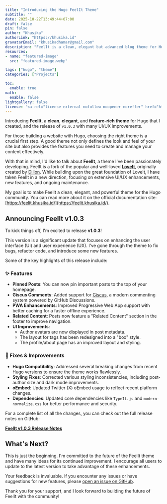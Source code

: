 ```yaml
---
title: "Introducing the Hugo FeelIt Theme"
subtitle: ""
date: 2025-10-22T13:49:44+07:00
draft: false
pin: false
author: "Khusika"
authorLink: "https://khusika.id"
gravatarEmail: "khusikadhamar@gmail.com"
description: "FeelIt is a clean, elegant but advanced blog theme for Hugo."
resources:
- name: "featured-image"
  src: "featured-image.webp"

tags: ["hugo", "theme"]
categories: ["Projects"]

toc:
  enable: true
math:
  enable: false
lightgallery: false
license: '<a rel="license external nofollow noopener noreffer" href="https://creativecommons.org/licenses/by-nc/4.0/" target="_blank">CC BY-NC 4.0</a>'
---
```


Introducing **FeelIt**, a **clean**, **elegant**, and **feature-rich theme** for Hugo that I created, and the release of `v1.0.3` with many UI/UX improvements.

<!--more-->

For those building a website with Hugo, choosing the right theme is a crucial first step. A good theme not only defines the look and feel of your site but also provides the features you need to create and manage your content effectively.

With that in mind, I'd like to talk about **FeelIt**, a theme I've been passionately developing. FeelIt is a fork of the popular and well-loved [**LoveIt**](https://github.com/dillonzq/LoveIt), originally created by [Dillon](https://github.com/dillonzq). While building upon the great foundation of LoveIt, I have taken FeelIt in a new direction, focusing on extensive UI/UX enhancements, new features, and ongoing maintenance.

My goal is to make FeelIt a clean, elegant, and powerful theme for the Hugo community. You can read more about it on the official documentation site: [https://feelit.khusika.id/](https://feelit.khusika.id/).

## Announcing FeelIt v1.0.3

To kick things off, I'm excited to release **v1.0.3**!

This version is a significant update that focuses on enhancing the user interface (UI) and user experience (UX). I've gone through the theme to fix bugs, refactor code, and introduce some new features.

Some of the key highlights of this release include:

### ✨ Features

*   **Pinned Posts**: You can now pin important posts to the top of your homepage.
*   **Giscus Comments**: Added support for [Giscus](https://giscus.app/), a modern commenting system powered by GitHub Discussions.
*   **PWA Enhancements**: Improved Progressive Web App support with better caching for a faster offline experience.
*   **Related Content**: Posts now feature a "Related Content" section in the footer to improve navigation.
*   **UI Improvements**:
    *   Author avatars are now displayed in post metadata.
    *   The layout for tags has been redesigned into a "box" style.
    *   The profile/about page has an improved layout and styling.

### 🐛 Fixes & Improvements

*   **Hugo Compatibility**: Addressed several breaking changes from recent Hugo versions to ensure the theme works flawlessly.
*   **Styling Fixes**: Corrected various styling inconsistencies, including post-author size and dark mode improvements.
*   **oEmbed**: Updated Twitter (X) oEmbed usage to reflect recent platform changes.
*   **Dependencies**: Updated core dependencies like `TypeIt.js` and `modern-normalize.css` for better performance and security.

For a complete list of all the changes, you can check out the full release notes on GitHub:

[**FeelIt v1.0.3 Release Notes**](https://github.com/khusika/FeelIt/releases/tag/v1.0.3)

## What's Next?

This is just the beginning. I'm committed to the future of the FeelIt theme and have many ideas for its continued improvement. I encourage all users to update to the latest version to take advantage of these enhancements.

Your feedback is invaluable. If you encounter any issues or have suggestions for new features, please [open an issue on GitHub](https://github.com/khusika/FeelIt/issues).

Thank you for your support, and I look forward to building the future of FeelIt with the community!
